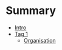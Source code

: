 # Summary

* [Intro](README.md)
* [Tag 1](tag1/intro.md)
   * [Organisation](tag1/organisation.md)

